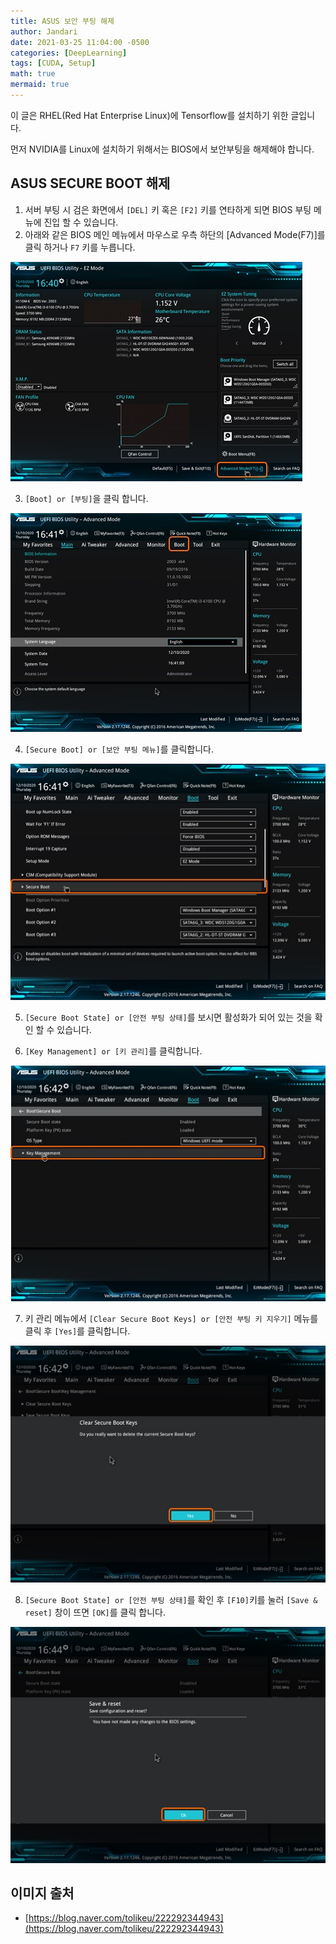 ```yaml
---
title: ASUS 보안 부팅 해제
author: Jandari
date: 2021-03-25 11:04:00 -0500
categories: [DeepLearning]
tags: [CUDA, Setup]
math: true
mermaid: true
---
```


이 글은 RHEL(Red Hat Enterprise Linux)에 Tensorflow를 설치하기 위한 글입니다.

먼저 NVIDIA를 Linux에 설치하기 위해서는 BIOS에서 보안부팅을 해제해야 합니다.

## ASUS SECURE BOOT 해제

1. 서버 부팅 시 검은 화면에서 `[DEL]` 키 혹은 `[F2]` 키를 연타하게 되면 BIOS 부팅 메뉴에 진입 할 수 있습니다.
2. 아래와 같은 BIOS 메인 메뉴에서 마우스로 우측 하단의 [Advanced Mode(F7)]를 클릭 하거나 `F7` 키를 누릅니다.

![image](/assets/img/post/2022-03-25-asus_secure_boot/1.jpg)

3. `[Boot] or [부팅]`을 클릭 합니다.

![image](/assets/img/post/2022-03-25-asus_secure_boot/2.jpg)

4. `[Secure Boot] or [보안 부팅 메뉴]`를 클릭합니다.

![image](/assets/img/post/2022-03-25-asus_secure_boot/3.jpg)


5. `[Secure Boot State] or [안전 부팅 상태]`를 보시면 활성화가 되어 있는 것을 확인 할 수 있습니다.

6. `[Key Management] or [키 관리]`를 클릭합니다.

![image](/assets/img/post/2022-03-25-asus_secure_boot/4.jpg)

7. 키 관리 메뉴에서 `[Clear Secure Boot Keys] or [안전 부팅 키 지우기]` 메뉴를 클릭 후 `[Yes]`를 클릭합니다.

![image](/assets/img/post/2022-03-25-asus_secure_boot/5.jpg)

8. `[Secure Boot State] or [안전 부팅 상태]`를 확인 후 `[F10]`키를 눌러 `[Save & reset]` 창이 뜨면 `[OK]`를 클릭 합니다.

![image](/assets/img/post/2022-03-25-asus_secure_boot/6.jpg)

## 이미지 출처

* [https://blog.naver.com/tolikeu/222292344943](https://blog.naver.com/tolikeu/222292344943)